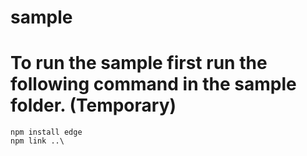 sample
======

To run the sample first run the following command in the sample folder. (Temporary)
=======
```
npm install edge
npm link ..\
```

